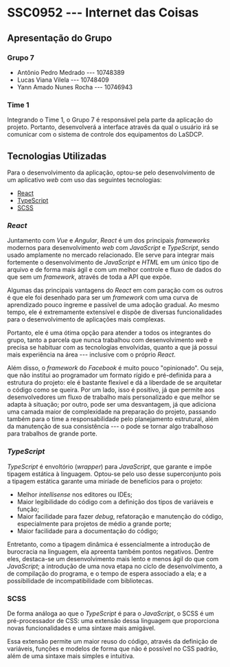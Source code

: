 # SSC0952 --- Internet das Coisas

## Apresentação do Grupo

### Grupo 7

- Antônio Pedro Medrado --- 10748389
- Lucas Viana Vilela --- 10748409
- Yann Amado Nunes Rocha --- 10746943

### Time 1

Integrando o Time 1, o Grupo 7 é responsável pela parte da aplicação do projeto. Portanto, desenvolverá a interface através da qual o usuário irá se comunicar com o sistema de controle dos equipamentos do LaSDCP.

## Tecnologias Utilizadas

Para o desenvolvimento da aplicação, optou-se pelo desenvolvimento de um aplicativo _web_ com uso das seguintes tecnologias:

- [React](#react)
- [TypeScript](#typescript)
- [SCSS](#scss)

### <a id="react"></a> _React_

Juntamento com _Vue_ e _Angular_, _React_ é um dos principais _frameworks_ modernos para desenvolvimento _web_ com _JavaScript_ e _TypeScript_, sendo usado amplamente no mercado relacionado. Ele serve para integrar mais fortemente o desenvolvimento de _JavaScript_ e _HTML_ em um único tipo de arquivo e de forma mais ágil e com um melhor controle e fluxo de dados do que sem um _framework_, através de toda a API que expõe.

Algumas das principais vantagens do _React_ em com paração com os outros é que ele foi desenhado para ser um _framework_ com uma curva de aprendizado pouco íngreme e passível de uma adoção gradual. Ao mesmo tempo, ele é extremamente extensível e dispõe de diversas funcionalidades para o desenvolvimento de aplicações mais complexas.

Portanto, ele é uma ótima opção para atender a todos os integrantes do grupo, tanto a parcela que nunca trabalhou com desenvolvimento _web_ e precisa se habituar com as tecnologias envolvidas, quanto a que já possui mais experiência na área --- inclusive com o próprio _React_.

Além disso, o _framework_ do _Facebook_ é muito pouco "opinionado". Ou seja, que não institui ao programador um formato rígido e pré-definida para a estrutura do projeto: ele é bastante flexível e dá a liberdade de se arquitetar o código como se queira. Por um lado, isso é positivo, já que permite aos desenvolvedores um fluxo de trabalho mais personalizado e que melhor se adapta à situação; por outro, pode ser uma desvantagem, já que adiciona uma camada maior de complexidade na preparação do projeto, passando também para o time a responsabilidade pelo planejamento estrutural, além da manutenção de sua consistência --- o pode se tornar algo trabalhoso para trabalhos de grande porte.

### <a id="typescript"></a> _TypeScript_

_TypeScript_ é envoltório (_wrapper_) para _JavaScript_, que garante e impõe tipagem estática à linguagem. Optou-se pelo uso desse superconjunto pois a tipagem estática garante uma miríade de benefícios para o projeto:

- Melhor _intellisense_ nos editores ou IDEs;
- Maior legibilidade do código com a definição dos tipos de variáveis e função;
- Maior facilidade para fazer _debug_, refatoração e manutenção do código, especialmente para projetos de médio a grande porte;
- Maior facilidade para a documentação do código;

Entretanto, como a tipagem dinâmica é essencialmente a introdução de burocracia na linguagem, ela apreenta também pontos negativos. Dentre eles, destaca-se um desenvolvimento mais lento e menos ágil do que com _JavaScript_; a introdução de uma nova etapa no ciclo de desenvolvimento, a de compilação do programa, e o tempo de espera associado a ela; e a possibilidade de incompatibilidade com bibliotecas.

### <a id="scss"></a> SCSS

De forma análoga ao que o _TypeScript_ é para o _JavaScript_, o SCSS é um pré-processador de CSS: uma extensão dessa linguagem que proporciona novas funcionalidades e uma sintaxe mais amigável.

Essa extensão permite um maior reuso do código, através da definição de variáveis, funções e modelos de forma que não é possível no CSS padrão, além de uma sintaxe mais simples e intuitiva.
